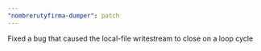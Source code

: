 ```yaml
---
"nombrerutyfirma-dumper": patch
---
```


Fixed a bug that caused the local-file writestream to close on a loop cycle
